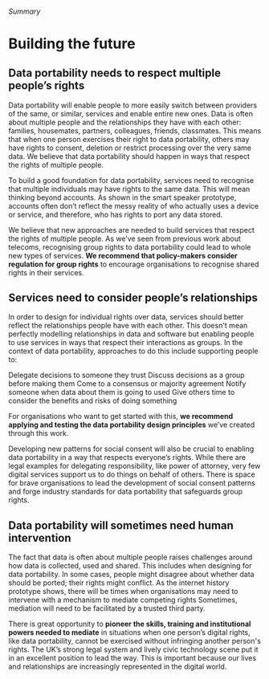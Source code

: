 ###### Summary
# Building the future

## Data portability needs to respect multiple people’s rights

Data portability will enable people to more easily switch between providers of the same, or similar, services and enable entire new ones. Data is often about multiple people and the relationships they have with each other: families, housemates, partners, colleagues, friends, classmates. This means that when one person exercises their right to data portability, others may have rights to consent, deletion or restrict processing over the very same data. We believe that data portability should happen in ways that respect the rights of multiple people. 

To build a good foundation for data portability, services need to recognise that multiple individuals may have rights to the same data. This will mean thinking beyond accounts. As shown in the smart speaker prototype, accounts often don’t reflect the messy reality of who actually uses a device or service, and therefore, who has rights to port any data stored.

We believe that new approaches are needed to build services that respect the rights of multiple people. As we’ve seen from previous work about telecoms, recognising group rights to data portability could lead to whole new types of services. **We recommend that policy-makers consider regulation for group rights** to encourage organisations to recognise shared rights in their services. 

## Services need to consider people’s relationships 

In order to design for individual rights over data, services should better reflect the relationships people have with each other. This doesn't mean perfectly modelling relationships in data and software but enabling people to use services in ways that respect their interactions as groups. In the context of data portability, approaches to do this include supporting people to:

Delegate decisions to someone they trust
Discuss decisions as a group before making them 
Come to a consensus or majority agreement
Notify someone when data about them is going to used
Give others time to consider the benefits and risks of doing something

For organisations who want to get started with this, **we recommend applying and testing the data portability design principles** we’ve created through this work.

Developing new patterns for social consent will also be crucial to enabling data portability in a way that respects everyone’s rights. While there are legal examples for delegating responsibility, like power of attorney, very few digital services support us to do things on behalf of others. There is space for brave organisations to lead the development of social consent patterns and forge industry standards for data portability that safeguards group rights. 

## Data portability will sometimes need human intervention 

The fact that data is often about multiple people raises challenges around how data is collected, used and shared. This includes when designing for data portability. In some cases, people might disagree about whether data should be ported; their rights might conflict. As the internet history prototype shows, there will be times when organisations may need to intervene with a mechanism to mediate competing rights Sometimes, mediation will need to be facilitated by a trusted third party. 

There is great opportunity to **pioneer the skills, training and institutional powers needed to mediate** in situations when one person’s digital rights, like data portability, cannot be exercised without infringing another person's rights. The UK’s strong legal system and lively civic technology scene put it in an excellent position to lead the way. This is important because our lives and relationships are increasingly represented in the digital world.


